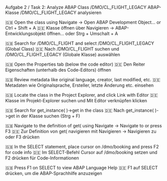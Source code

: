 Aufgabe 2 / Task 2: Analyze ABAP Class /DMO/CL_FLIGHT_LEGACY
ABAP-Klasse /DMO/CL_FLIGHT_LEGACY analysieren

🇬🇧 Open the class using Navigate → Open ABAP Development Object... or Ctrl + Shift + A
🇩🇪 Klasse öffnen über Navigieren → ABAP-Entwicklungsobjekt öffnen… oder Strg + Umschalt + A

🇬🇧 Search for /DMO/CL_FLIGHT and select /DMO/CL_FLIGHT_LEGACY (Global Class)
🇩🇪 Nach /DMO/CL_FLIGHT suchen und /DMO/CL_FLIGHT_LEGACY (Globale Klasse) auswählen

🇬🇧 Open the Properties tab (below the code editor)
🇩🇪 Den Reiter Eigenschaften (unterhalb des Code-Editors) öffnen

🇬🇧 Review metadata like original language, creator, last modified, etc.
🇩🇪 Metadaten wie Originalsprache, Ersteller, letzte Änderung etc. einsehen

🇬🇧 Locate the class in the Project Explorer, and click Link with Editor
🇩🇪 Klasse im Projekt-Explorer suchen und Mit Editor verknüpfen klicken

🇬🇧 Search for get_instance( )->get in the class
🇩🇪 Nach get_instance( )->get in der Klasse suchen (Strg + F)

🇬🇧 Navigate to the definition of get( using Navigate → Navigate to or press F3
🇩🇪 Zur Definition von get( navigieren mit Navigieren → Navigieren zu oder F3 drücken

🇬🇧 In the SELECT statement, place cursor on /dmo/booking and press F2 for code info
🇩🇪 Im SELECT-Befehl Cursor auf /dmo/booking setzen und F2 drücken für Code-Informationen

🇬🇧 Press F1 on SELECT to view ABAP Language Help
🇩🇪 F1 auf SELECT drücken, um die ABAP-Sprachhilfe anzuzeigen
